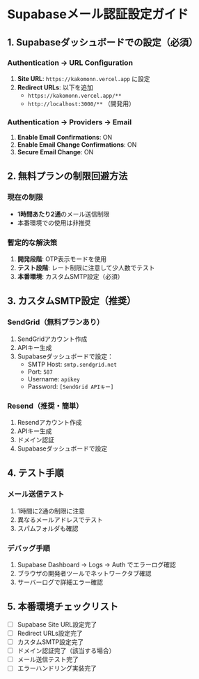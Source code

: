 # Supabaseメール認証設定ガイド

## 1. Supabaseダッシュボードでの設定（必須）

### Authentication → URL Configuration
1. **Site URL**: `https://kakomonn.vercel.app` に設定
2. **Redirect URLs**: 以下を追加
   - `https://kakomonn.vercel.app/**`
   - `http://localhost:3000/**` （開発用）

### Authentication → Providers → Email
1. **Enable Email Confirmations**: ON
2. **Enable Email Change Confirmations**: ON
3. **Secure Email Change**: ON

## 2. 無料プランの制限回避方法

### 現在の制限
- **1時間あたり2通**のメール送信制限
- 本番環境での使用は非推奨

### 暫定的な解決策
1. **開発段階**: OTP表示モードを使用
2. **テスト段階**: レート制限に注意して少人数でテスト
3. **本番環境**: カスタムSMTP設定（必須）

## 3. カスタムSMTP設定（推奨）

### SendGrid（無料プランあり）
1. SendGridアカウント作成
2. APIキー生成
3. Supabaseダッシュボードで設定：
   - SMTP Host: `smtp.sendgrid.net`
   - Port: `587`
   - Username: `apikey`
   - Password: `[SendGrid APIキー]`

### Resend（推奨・簡単）
1. Resendアカウント作成
2. APIキー生成
3. ドメイン認証
4. Supabaseダッシュボードで設定

## 4. テスト手順

### メール送信テスト
1. 1時間に2通の制限に注意
2. 異なるメールアドレスでテスト
3. スパムフォルダも確認

### デバッグ手順
1. Supabase Dashboard → Logs → Auth でエラーログ確認
2. ブラウザの開発者ツールでネットワークタブ確認
3. サーバーログで詳細エラー確認

## 5. 本番環境チェックリスト

- [ ] Supabase Site URL設定完了
- [ ] Redirect URLs設定完了
- [ ] カスタムSMTP設定完了
- [ ] ドメイン認証完了（該当する場合）
- [ ] メール送信テスト完了
- [ ] エラーハンドリング実装完了